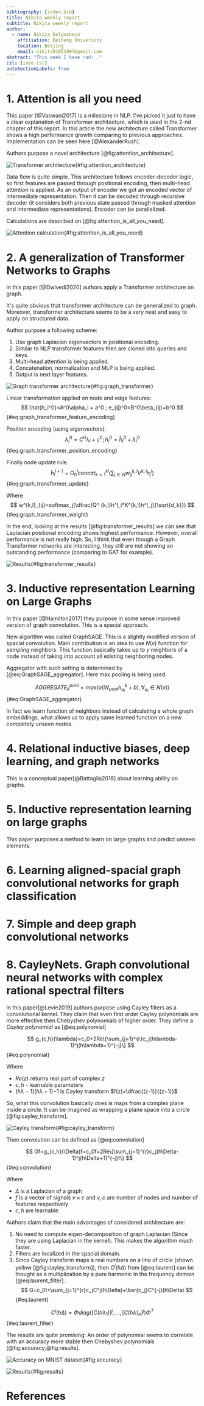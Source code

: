 ```yaml
---
bibliography: [index.bib]
title: Nikita weekly report
subtitle: Nikita weekly report
author:
  - name: Nikita Dolgoshein
    affiliation: Beihang University
    location: Beijing
    email: nikita01051997@gmail.com
abstract: "This week I have rad: ."
csl: [ieee.csl]
autoSectionLabels: True
---
```


# 1. Attention is all you need

This paper [@Vaswani2017] is a milestone in NLP. I've picked it just to have a clear explanation of Transformer architecture, which is used in the 2-nd chapter of this report. In this article the new architecture called Transformer shows a high performance growth comparing to previous approaches. Implementation can be seen here [@AlexanderRush].

Authors purpose a novel architecture [@fig:attention_architecture].

![Transformer architecture](attention_architecture.png){#fig:attention_architecture}

Data flow is quite simple. This architecture follows encoder-decoder logic, so first features are passed through positional encoding, then multi-head attention is applied. As an output of encoder we got an encoded vector of intermediate representation. Then it can be decoded through recursive decoder (it considers both previous state passed through masked attention and intermediate representations). Encoder can be parallelized.

Calculations are described on [@fig:attention_is_all_you_need].

![Attention calculation](attention%20is%20all%20you%20need.png){#fig:attention_is_all_you_need}

# 2. A generalization of Transformer Networks to Graphs

In this paper [@Dwivedi2020] authors apply a Transformer architecture on graph.

It's quite obvious that transformer architecture can be generalized to graph. Moreover, transformer architecture seems to be a very neat and easy to apply on structured data.

Author purpose a following scheme:

1. Use graph Laplacian eigenvectors in positional encoding.
2. Similar to NLP transformer features then are cloned into queries and keys.
3. Multi-head attention is being applied.
4. Concatenation, normalization and MLP is being applied.
5. Output is next layer features.

![Graph transformer architecture](graph_transformer.png){#fig:graph_transformer}

Linear transformation applied on node and edge features:
$$
\hat{h_i^0}=A^0\alpha_i + a^0 ; e_{ij}^0=B^0\beta_{ij}+b^0
$${#eq:graph_transformer_feature_encoding}

Position encoding (using eigenvectors).
$$
\lambda^0_i=C^0\lambda_i+c^0 ; h^0_i=\hat{h}^0_i+\lambda^0_i
$${#eq:graph_transformer_position_encoding}

Finally node update rule.
$$
\hat{h}_i^{l+1}=O_h^lconcat_{k=1}^H(\sum_{j\in{N}}w^{k,l}_{ij}V^{k,l}h^l_j)
$${#eq:graph_transformer_update}

Where
$$
w^{k,l}_{ij}=softmax_j(\dfrac{Q^ {k,l}h^l_i*K^{k,l}h^l_j}{\sqrt{d_k}})
$${#eq:graph_transformer_weight}

In the end, looking at the results [@fig:transformer_results] we can see that Laplacian positional encoding shows highest performance. However, overall performance is not really high. So, I think that even though a Graph Transformer networks are interesting, they still are not showing an outstanding performance (comparing to GAT for example).

![Results](transformer_results.png){#fig:transformer_results}

# 3. Inductive representation Learning on Large Graphs

In this paper [@Hamilton2017] they purpose in some sense improved version of graph convolution. This is a spacial approach.

New algorithm was called GraphSAGE. This is a slightly modified version of spacial convolution. Main contribution is an idea to use $N(v)$ function for *sampling* neighbors. This function basically takes up to $\gamma$ neighbors of a node instead of taking into account all existing neighboring nodes.

Aggregator with such setting is determined by [@eq:GraphSAGE_aggregator]. Here max pooling is being used.

$$
AGGREGATE^{pool}_k=max({\sigma(W_{pool}h^k_{u_i}+b), \forall_{u_i}\in N(v)})
$${#eq:GraphSAGE_aggregator}

In fact we learn function of neighbors instead of calculating a whole graph embeddings, what allows us to apply same learned function on a new completely unseen nodes.

# 4. Relational inductive biases, deep learning, and graph networks

This is a conceptual paper[@Battaglia2018] about learning ability on graphs.



# 5. Inductive representation learning on large graphs

This paper purposes a method to learn on large graphs and predict unseen elements.

# 6. Learning aligned-spacial graph convolutional networks for graph classification



# 7. Simple and deep graph convolutional networks



# 8. CayleyNets. Graph convolutional neural networks with complex rational spectral filters

In this paper[@Levie2019] authors purpose using Cayley filters as a convolutional kernel. They claim that even first order Cayley polynomials are more effective then Chebyshev polynomials of higher order.
They define a *Cayley polynomial* as [@eq:polynomial]

$$
g_{c,h}(\lambda)=c_0+2Re\{\sum_{j=1}^{r}c_j(h\lambda-1)^j(h\lambda+1)^{-j}\}
$${#eq:polynomial}

Where

- $Re(z)$ returns real part of complex $z$
- $c, h$ - learnable parameters
- $(h\lambda-1)(h\lambda+1){-1}$ is Cayley transform $f(z)=\dfrac{(z-1)}{(z+1)}$

So, what this convolution basically does is maps from a complex plane inside a circle. It can be imagined as wrapping a plane space into a circle [@fig:cayley_transform].

![Cayley transform](cayley_transform.png){#fig:cayley_transform}

Then convolution can be defined as [@eq:convolution]

$$
Gf=g_{c,h}(\Delta)f=c_0f+2Re\{\sum_{j=1}^{r}c_j(h\Delta-1)^j(h\Delta+1)^{-j}f\}
$${#eq:convolution}

Where

 - $\Delta$ is a Laplacian of a graph
 - $f$ is a vector of signals $v\times c$ and $v,c$ are number of nodes and number of features respectively
 - $c, h$ are learnable

Authors claim that the main advantages of considered architecture are:

1. No need to compute eigen-decomposition of graph Laplacian (Since they are using Laplacian in the kernel). This makes the algorithm much faster.
2. Filters are localized in the spacial domain.
3. Since Cayley transform maps a real numbers on a line of circle (shown yellow [@fig:cayley_transform]), then $C^j(h\Delta)$ from [@eq:laurent] can be thought as a multiplication by a pure harmonic in the frequency domain [@eq:laurent_filter].
  $$
    G=c_0I+\sum_{j=1}^{r}c_jC^j(h\Delta)+\bar{c_j}C^{-j}(h\Delta)
  $${#eq:laurent}

  $$
    C^j(h\Delta)=\Phi diag([C(h\lambda_1)]^j,...,[C(h\lambda)_n]^j)\Phi^T
  $${#eq:laurent_filter}

The results are quite promising: An order of polynomial seems to correlate with an accuracy more stable then Chebyshev polynomials [@fig:accuracy;@fig:results].

![Accuracy on MNIST dataset](cayley_accuracy.png){#fig:accuracy}

![Results](cayley_results.png){#fig:results}

# References
